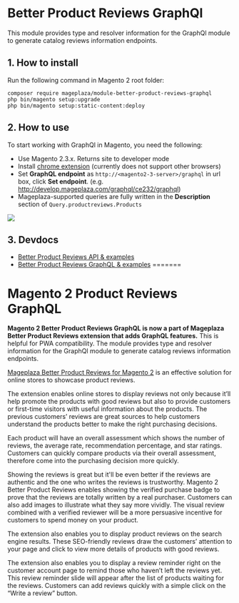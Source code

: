 # Better Product Reviews GraphQl
This module provides type and resolver information for the GraphQl module to generate catalog reviews information endpoints.

## 1. How to install
Run the following command in Magento 2 root folder:

```
composer require mageplaza/module-better-product-reviews-graphql
php bin/magento setup:upgrade
php bin/magento setup:static-content:deploy
```

## 2. How to use

To start working with GraphQl in Magento, you need the following:
- Use Magento 2.3.x. Returns site to developer mode
- Install [chrome extension](https://chrome.google.com/webstore/detail/chromeiql/fkkiamalmpiidkljmicmjfbieiclmeij?hl=en) (currently does not support other browsers)
- Set **GraphQL endpoint** as `http://<magento2-3-server>/graphql` in url box, click **Set endpoint**. (e.g. http://develop.mageplaza.com/graphql/ce232/graphql)
- Mageplaza-supported queries are fully written in the **Description** section of `Query.productreviews.Products`

![](https://i.imgur.com/8OW0Y2G.png)

## 3. Devdocs
- [Better Product Reviews API & examples](https://documenter.getpostman.com/view/5977924/SWE29gRM?version=latest)
- [Better Product Reviews GraphQL & examples](https://documenter.getpostman.com/view/10589000/TVYGcdFp)
=======
# Magento 2 Product Reviews GraphQL

**Magento 2 Better Product Reviews GraphQL is now a part of Mageplaza Better Product Reviews extension that adds GraphQL features.** This is helpful for PWA compatibility. The module provides type and resolver information for the GraphQl module to generate catalog reviews information endpoints.

[Mageplaza Better Product Reviews for Magento 2](https://www.mageplaza.com/magento-2-better-product-reviews/) is an effective solution for online stores to showcase product reviews. 

The extension enables online stores to display reviews not only because it’ll help promote the products with good reviews but also to provide customers or first-time visitors with useful information about the products. The previous customers’ reviews are great sources to help customers understand the products better to make the right purchasing decisions. 

Each product will have an overall assessment which shows the number of reviews, the average rate, recommendation percentage, and star ratings. Customers can quickly compare products via their overall assessment, therefore come into the purchasing decision more quickly. 

Showing the reviews is great but it'll be even better if the reviews are authentic and the one who writes the reviews is trustworthy. Magento 2 Better Product Reviews enables showing the verified purchase badge to prove that the reviews are totally written by a real purchaser. Customers can also add images to illustrate what they say more vividly. The visual review combined with a verified reviewer will be a more persuasive incentive for customers to spend money on your product. 

The extension also enables you to display product reviews on the search engine results. These SEO-friendly reviews draw the customers’ attention to your page and click to view more details of products with good reviews. 

The extension also enables you to display a review reminder right on the customer account page to remind those who haven’t left the reviews yet. This review reminder slide will appear after the list of products waiting for the reviews. Customers can add reviews quickly with a simple click on the “Write a review” button. 

